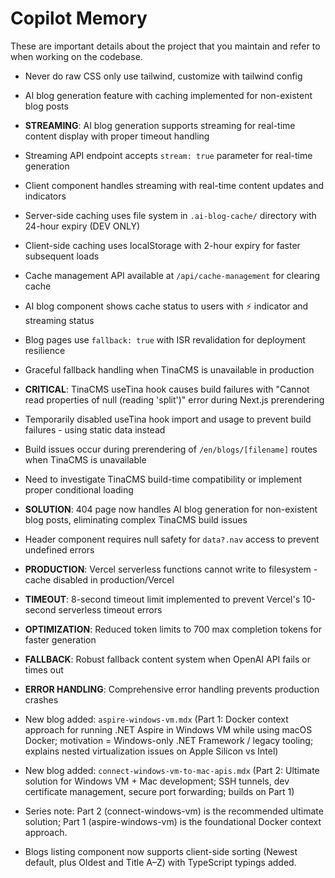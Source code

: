 # Copilot Memory

These are important details about the project that you maintain and refer to when working on the codebase.

- Never do raw CSS only use tailwind, customize with tailwind config
- AI blog generation feature with caching implemented for non-existent blog posts
- **STREAMING**: AI blog generation supports streaming for real-time content display with proper timeout handling
- Streaming API endpoint accepts `stream: true` parameter for real-time generation
- Client component handles streaming with real-time content updates and indicators
- Server-side caching uses file system in `.ai-blog-cache/` directory with 24-hour expiry (DEV ONLY)
- Client-side caching uses localStorage with 2-hour expiry for faster subsequent loads
- Cache management API available at `/api/cache-management` for clearing cache
- AI blog component shows cache status to users with ⚡ indicator and streaming status
- Blog pages use `fallback: true` with ISR revalidation for deployment resilience
- Graceful fallback handling when TinaCMS is unavailable in production
- **CRITICAL**: TinaCMS useTina hook causes build failures with "Cannot read properties of null (reading 'split')" error during Next.js prerendering
- Temporarily disabled useTina hook import and usage to prevent build failures - using static data instead
- Build issues occur during prerendering of `/en/blogs/[filename]` routes when TinaCMS is unavailable
- Need to investigate TinaCMS build-time compatibility or implement proper conditional loading
- **SOLUTION**: 404 page now handles AI blog generation for non-existent blog posts, eliminating complex TinaCMS build issues
- Header component requires null safety for `data?.nav` access to prevent undefined errors
- **PRODUCTION**: Vercel serverless functions cannot write to filesystem - cache disabled in production/Vercel
- **TIMEOUT**: 8-second timeout limit implemented to prevent Vercel's 10-second serverless timeout errors
- **OPTIMIZATION**: Reduced token limits to 700 max completion tokens for faster generation
- **FALLBACK**: Robust fallback content system when OpenAI API fails or times out
- **ERROR HANDLING**: Comprehensive error handling prevents production crashes

- New blog added: `aspire-windows-vm.mdx` (Part 1: Docker context approach for running .NET Aspire in Windows VM while using macOS Docker; motivation = Windows-only .NET Framework / legacy tooling; explains nested virtualization issues on Apple Silicon vs Intel)

- New blog added: `connect-windows-vm-to-mac-apis.mdx` (Part 2: Ultimate solution for Windows VM + Mac development; SSH tunnels, dev certificate management, secure port forwarding; builds on Part 1)

- Series note: Part 2 (connect-windows-vm) is the recommended ultimate solution; Part 1 (aspire-windows-vm) is the foundational Docker context approach.

- Blogs listing component now supports client-side sorting (Newest default, plus Oldest and Title A–Z) with TypeScript typings added.
